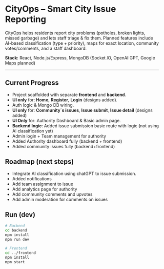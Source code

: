 # CityOps – Smart City Issue Reporting

CityOps helps residents report city problems (potholes, broken lights, missed garbage) and lets staff triage & fix them. Planned features include AI-based classification (type + priority), maps for exact location, community votes/comments, and a staff dashboard.

**Stack:** React, Node.js/Express, MongoDB (Socket.IO, OpenAI GPT, Google Maps planned)

---

## Current Progress
- Project scaffolded with separate **frontend** and **backend**.
- **UI only** for: **Home**, **Register**, **Login** (designs added).
- Auth logic & Mongo DB wiring.
- **UI only** for: **Community`s issues**, **Issue submit**, **Issue detail** (designs added)
- **UI Only** for: Authority Dashboard & Basic admin page.
- **Backend logic**: Added issue submission basic route with logic (not using AI classification yet)
- Admin login + Team management for authority
- Added Authority dashboard fully (backend + frontend)
- Added community issues fully (backend+frontend)

## Roadmap (next steps)
- Integrate AI classification using chatGPT to issue submission.
- Added notifications
- Add team assignment to issue
- Add analytics page for authority
- Add community comments and upvotes
- Add admin moderation for comments on issues

## Run (dev)
```bash
# Backend
cd backend
npm install
npm run dev

# Frontend
cd ../frontend
npm install
npm start
